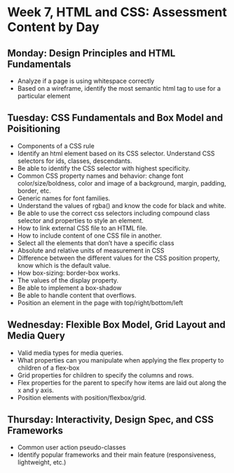 # Week 7, HTML and CSS: Assessment Content by Day

## Monday: Design Principles and HTML Fundamentals
- Analyze if a page is using whitespace correctly
- Based on a wireframe, identify the most semantic html tag to use for a particular element

## Tuesday: CSS Fundamentals and Box Model and Poisitioning
- Components of a CSS rule
- Identify an html element based on its CSS selector. Understand CSS selectors for ids, classes, descendants.
- Be able to identify the CSS selector with highest specificity.
- Common CSS property names and behavior: change font color/size/boldness, color and image of a background, margin, padding, border, etc.
- Generic names for font families. 
- Understand the values of rgba() and know the code for black and white.
- Be able to use the correct css selectors including compound class selector and properties to style an element. 
- How to link external CSS file to an HTML file.
- How to include content of one CSS file in another.
- Select all the elements that don’t have a specific class
- Absolute and relative units of measurement in CSS
- Difference between the different values for the CSS position property, know which is the default value.
- How box-sizing: border-box works.
- The values of the display property.
- Be able to implement a box-shadow
- Be able to handle content that overflows.
- Position an element in the page with top/right/bottom/left

## Wednesday: Flexible Box Model, Grid Layout and Media Query
- Valid media types for media queries.
- What properties can you manipulate when applying the flex property to children of a flex-box
- Grid properties for children to specify the columns and rows.
- Flex properties for the parent to specify how items are laid out along the x and y axis.
- Position elements with position/flexbox/grid.

## Thursday: Interactivity, Design Spec, and CSS Frameworks
- Common user action pseudo-classes
- Identify popular frameworks and their main feature (responsiveness, lightweight, etc.)
